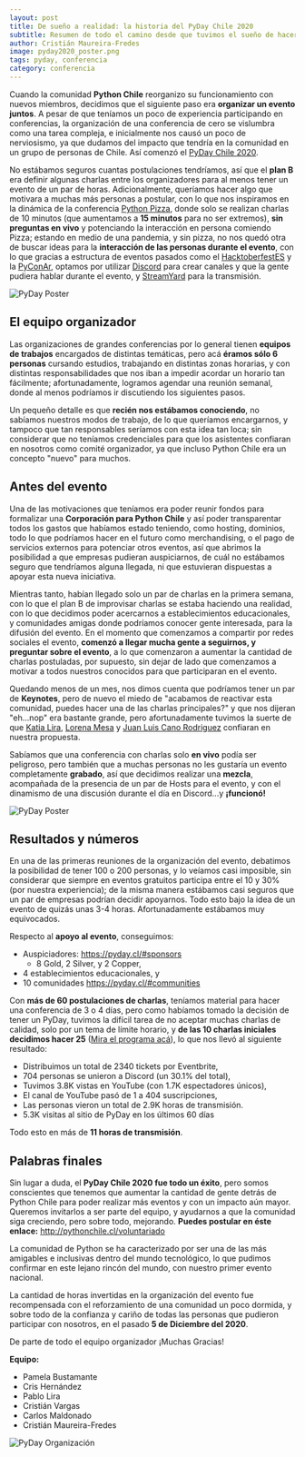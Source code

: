 ```yaml
---
layout: post
title: De sueño a realidad: la historia del PyDay Chile 2020
subtitle: Resumen de todo el camino desde que tuvimos el sueño de hacer una primera conferencia nacional como Python Chile, hasta la finalización del evento.
author: Cristián Maureira-Fredes
image: pyday2020_poster.png
tags: pyday, conferencia
category: conferencia
---
```


Cuando la comunidad  **Python Chile** reorganizo su funcionamiento con nuevos
miembros, decidimos que el siguiente paso era **organizar
un evento juntos**. A pesar de que teníamos un poco de experiencia participando
en conferencias, la organización de una conferencia de cero se vislumbra como
una tarea compleja, e inicialmente nos causó un poco de nerviosismo, ya que
dudamos del impacto que tendría en la comunidad en un grupo de personas de
Chile. Así comenzó el [PyDay Chile 2020](https://pyday.cl).

No estábamos seguros cuantas postulaciones tendríamos, así que el **plan B** era
definir algunas charlas entre los organizadores para al menos tener un evento
de un par de horas. Adicionalmente, queríamos hacer algo que motivara a muchas
más personas a postular, con lo que nos inspiramos en la dinámica de la
conferencia [Python Pizza](https://python.pizza/), donde solo se realizan charlas de 10 minutos (que
aumentamos a **15 minutos** para no ser extremos), **sin preguntas en vivo**
y potenciando la interacción en persona comiendo Pizza; estando en medio de una
pandemia, y sin pizza, no nos quedó otra de buscar ideas para la **interacción de
las personas durante el evento**, con lo que gracias a estructura de eventos
pasados como el [HacktoberfestES](https://hacktoberfest.es.python.org/) y la [PyConAr](https://eventos.python.org.ar/events/pyconar2020/), optamos por utilizar [Discord](https://discord.gg/dTHMfJvauS) para
crear canales y que la gente pudiera hablar durante el evento,
y [StreamYard](https://streamyard.com/)
para la transmisión.

![PyDay Poster](images/pyday2020_poster.png)

## El equipo organizador

Las organizaciones de grandes conferencias por lo general tienen **equipos de
trabajos** encargados de distintas temáticas, pero acá **éramos sólo
6 personas** cursando estudios, trabajando en distintas zonas horarias, y con
distintas responsabilidades que nos iban a impedir acordar un horario tan
fácilmente; afortunadamente, logramos agendar una reunión semanal, donde al
menos podríamos ir discutiendo los siguientes pasos.

Un pequeño detalle es que **recién nos estábamos conociendo**, no sabíamos
nuestros modos de trabajo, de lo que queríamos encargarnos, y tampoco que tan
responsables seríamos con esta idea tan loca; sin considerar que no teníamos
credenciales para que los asistentes confiaran en nosotros como comité
organizador, ya que incluso Python Chile era un concepto "nuevo" para muchos.

## Antes del evento

Una de las motivaciones que teníamos era poder reunir fondos para formalizar
una **Corporación para Python Chile** y así poder transparentar todos los
gastos que habíamos estado teniendo, como hosting, dominios, todo lo que
podríamos hacer en el futuro como merchandising, o el pago de servicios
externos para potenciar otros eventos, así que abrimos la posibilidad a que
empresas pudieran auspiciarnos, de cuál no estábamos seguro que tendríamos
alguna llegada, ni que estuvieran dispuestas a apoyar esta nueva iniciativa.

Mientras tanto, habían llegado solo un par de charlas en la primera semana, con
lo que el plan B de improvisar charlas se estaba haciendo una realidad, con lo
que decidimos poder acercarnos a establecimientos educacionales, y comunidades
amigas donde podríamos conocer gente interesada, para la difusión del evento.
En el momento que comenzamos a compartir por redes sociales el evento,
**comenzó a llegar mucha gente a seguirnos, y preguntar sobre el evento**, a lo
que comenzaron a aumentar la cantidad de charlas postuladas, por supuesto, sin
dejar de lado que comenzamos a motivar a todos nuestros conocidos para que
participaran en el evento.

Quedando menos de un mes, nos dimos cuenta que podríamos tener un par de
**Keynotes**, pero de nuevo el miedo de "acabamos de reactivar esta comunidad,
puedes hacer una de las charlas principales?" y que nos dijeran "eh...nop" era
bastante grande, pero afortunadamente tuvimos la suerte de que [Katia
Lira](https://twitter.com/lakatialira), [Lorena
Mesa](https://twitter.com/loooorenanicole) y [Juan Luis Cano
Rodriguez](https://twitter.com/poliastro_py) confiaran en nuestra propuesta.

Sabíamos que una conferencia con charlas solo **en vivo** podía ser peligroso,
pero también que a muchas personas no les gustaría un evento completamente
**grabado**, así que decidimos realizar una **mezcla**, acompañada de la
presencia de un par de Hosts para el evento, y con el dinamismo de una
discusión durante el día en Discord...y **¡funcionó!**

![PyDay Poster](images/pyday2020_website.png)

## Resultados y números

En una de las primeras reuniones de la organización del evento, debatimos la
posibilidad de tener 100 o 200 personas, y lo veíamos casi imposible, sin
considerar que siempre en eventos gratuitos participa entre el 10 y 30% (por
nuestra experiencia); de la misma manera estábamos casi seguros que un par de
empresas podrían decidir apoyarnos. Todo esto bajo la idea de un evento de
quizás unas 3-4 horas. Afortunadamente estábamos muy equivocados.

Respecto al **apoyo al evento**, conseguimos:

 * Auspiciadores: https://pyday.cl/#sponsors
   * 8 Gold, 2 Silver, y 2 Copper,
 * 4 establecimientos educacionales, y
 * 10 comunidades https://pyday.cl/#communities

Con **más de 60 postulaciones de charlas**, teníamos material para hacer una
conferencia de 3 o 4 días, pero como habíamos tomado la decisión de tener un
PyDay, tuvimos la difícil tarea de no aceptar muchas charlas de calidad, solo
por un tema de límite horario, y **de las 10 charlas iniciales decidimos hacer
25** ([Mira el programa acá](https://pyday.cl/#schedule)), lo que nos llevó al
siguiente resultado:

 * Distribuimos un total de 2340 tickets por Eventbrite,
 * 704 personas se unieron a Discord (un 30.1% del total),
 * Tuvimos 3.8K vistas en YouTube (con 1.7K espectadores únicos),
 * El canal de YouTube pasó de 1 a 404 suscripciones,
 * Las personas vieron un total de 2.9K horas de transmisión.
 * 5.3K visitas al sitio de PyDay en los últimos 60 días

Todo esto en más de **11 horas de transmisión**.

## Palabras finales

Sin lugar a duda, el **PyDay Chile 2020 fue todo un éxito**, pero somos
conscientes que tenemos que aumentar la cantidad de gente detrás de Python
Chile para poder realizar más eventos y con un impacto aún mayor. Queremos
invitarlos a ser parte del equipo, y ayudarnos a que la comunidad siga
creciendo, pero sobre todo, mejorando. **Puedes postular en éste enlace:**
http://pythonchile.cl/voluntariado

La comunidad de Python se ha caracterizado por ser una de las más amigables
e inclusivas dentro del mundo tecnológico, lo que pudimos confirmar en este
lejano rincón del mundo, con nuestro primer evento nacional.

La cantidad de horas invertidas en la organización del evento fue recompensada
con el reforzamiento de una comunidad un poco dormida, y sobre todo de la
confianza y cariño de todas las personas que pudieron participar con nosotros,
en el pasado **5 de Diciembre del 2020**.

De parte de todo el equipo organizador ¡Muchas Gracias!

**Equipo:**

 * Pamela Bustamante
 * Cris Hernández
 * Pablo Lira
 * Cristián Vargas
 * Carlos Maldonado
 * Cristián Maureira-Fredes

![PyDay Organización](images/pyday2020_org.png)
